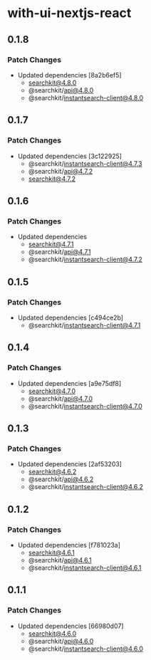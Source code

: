 # with-ui-nextjs-react

## 0.1.8

### Patch Changes

- Updated dependencies [8a2b6ef5]
  - searchkit@4.8.0
  - @searchkit/api@4.8.0
  - @searchkit/instantsearch-client@4.8.0

## 0.1.7

### Patch Changes

- Updated dependencies [3c122925]
  - @searchkit/instantsearch-client@4.7.3
  - @searchkit/api@4.7.2
  - searchkit@4.7.2

## 0.1.6

### Patch Changes

- Updated dependencies
  - searchkit@4.7.1
  - @searchkit/api@4.7.1
  - @searchkit/instantsearch-client@4.7.2

## 0.1.5

### Patch Changes

- Updated dependencies [c494ce2b]
  - @searchkit/instantsearch-client@4.7.1

## 0.1.4

### Patch Changes

- Updated dependencies [a9e75df8]
  - searchkit@4.7.0
  - @searchkit/api@4.7.0
  - @searchkit/instantsearch-client@4.7.0

## 0.1.3

### Patch Changes

- Updated dependencies [2af53203]
  - searchkit@4.6.2
  - @searchkit/api@4.6.2
  - @searchkit/instantsearch-client@4.6.2

## 0.1.2

### Patch Changes

- Updated dependencies [f781023a]
  - searchkit@4.6.1
  - @searchkit/api@4.6.1
  - @searchkit/instantsearch-client@4.6.1

## 0.1.1

### Patch Changes

- Updated dependencies [66980d07]
  - searchkit@4.6.0
  - @searchkit/api@4.6.0
  - @searchkit/instantsearch-client@4.6.0
